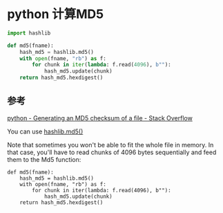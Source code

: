 # python 计算MD5

```python
import hashlib

def md5(fname):
    hash_md5 = hashlib.md5()
    with open(fname, "rb") as f:
        for chunk in iter(lambda: f.read(4096), b""):
            hash_md5.update(chunk)
    return hash_md5.hexdigest()
```

## 参考

[python - Generating an MD5 checksum of a file - Stack Overflow](https://stackoverflow.com/questions/3431825/generating-an-md5-checksum-of-a-file?answertab=active#tab-top)

You can use [hashlib.md5()][1]

Note that sometimes you won't be able to fit the whole file in memory. In that case, you'll have to read chunks of 4096 bytes sequentially and feed them to the Md5 function:

    def md5(fname):
        hash_md5 = hashlib.md5()
        with open(fname, "rb") as f:
            for chunk in iter(lambda: f.read(4096), b""):
                hash_md5.update(chunk)
        return hash_md5.hexdigest()


  [1]: http://docs.python.org/library/hashlib.html